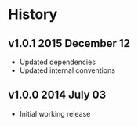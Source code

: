 # History

## v1.0.1 2015 December 12
- Updated dependencies
- Updated internal conventions

## v1.0.0 2014 July 03
- Initial working release
